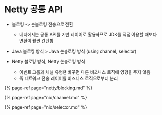 # Netty 공통 API

* 블로킹 -&gt; 논블로킹 전송으로 전환
  * 네티에서는 공통 API를 기반 레이어로 활용하므로 JDK를 직접 이용할 때보다 변환이 훨씬 간단함



* Java 블로킹 방식 &gt; Java 논블로킹 방식 \(using channel, selector\)
* Netty 블로킹 방식, Netty 논블로킹 방식
  * 이벤트 그룹과 채널 유형만 바꾸면 다른 비즈니스 로직에 영향을 주지 않음
  * 즉 네트워크 전송 레이어를 비즈니스 로직으로부터 분리

{% page-ref page="netty/blocking.md" %}

{% page-ref page="nio/channel.md" %}

{% page-ref page="nio/selector.md" %}



